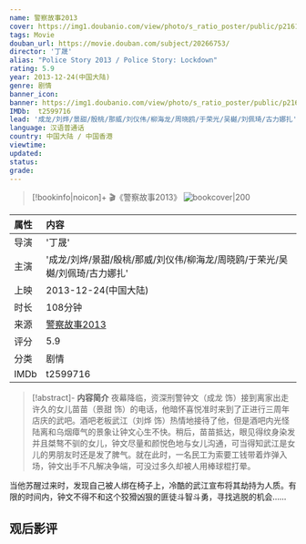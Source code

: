 ```yaml
---
name: 警察故事2013
cover: https://img1.doubanio.com/view/photo/s_ratio_poster/public/p2161934790.jpg
tags: Movie
douban_url: https://movie.douban.com/subject/20266753/
director: '丁晟'
alias: "Police Story 2013 / Police Story: Lockdown"
rating: 5.9
year: 2013-12-24(中国大陆)
genre: 剧情
banner_icon: 
banner: https://img1.doubanio.com/view/photo/s_ratio_poster/public/p2161934790.jpg
IMDb:  t2599716
lead: '成龙/刘烨/景甜/殷桃/那威/刘仪伟/柳海龙/周晓鸥/于荣光/吴樾/刘佩琦/古力娜扎' 
language: 汉语普通话 
country: 中国大陆 / 中国香港 
viewtime:
updated: 
status: 
grade: 
---
```

> [!bookinfo|noicon]+ 🎬《警察故事2013》
> ![bookcover|200](https://img1.doubanio.com/view/photo/s_ratio_poster/public/p2161934790.jpg)
>
| 属性 | 内容                                       |
|:---- |:------------------------------------------ |
| 导演 | '丁晟'                         |
| 主演 | '成龙/刘烨/景甜/殷桃/那威/刘仪伟/柳海龙/周晓鸥/于荣光/吴樾/刘佩琦/古力娜扎'                             |
| 上映 | 2013-12-24(中国大陆)                             |
| 时长 | 108分钟                   |
| 来源 | [警察故事2013](https://movie.douban.com/subject/20266753/) |
| 评分 | 5.9                           |
| 分类 | 剧情                            |
| IMDb | t2599716                             | 

> [!abstract]- **内容简介**
>  夜幕降临，资深刑警钟文（成龙 饰）接到离家出走许久的女儿苗苗（景甜 饰）的电话，他暗怀喜悦准时来到了正进行三周年店庆的武吧。酒吧老板武江（刘烨 饰）热情地接待了他，但是酒吧内光怪陆离和乌烟瘴气的景象让钟文心生不快。稍后，苗苗抵达，眼见得纹身染发并且桀骜不驯的女儿，钟文尽量和颜悦色地与女儿沟通，可当得知武江是女儿的男朋友时还是发了脾气。就在此时，一名民工为索要工钱带着炸弹入场，钟文出手不凡解决争端，可没过多久却被人用棒球棍打晕。

















当他苏醒过来时，发现自己被人绑在椅子上，冷酷的武江宣布将其劫持为人质。有限的时间内，钟文不得不和这个狡猾凶狠的匪徒斗智斗勇，寻找逃脱的机会……
>  
## 观后影评
